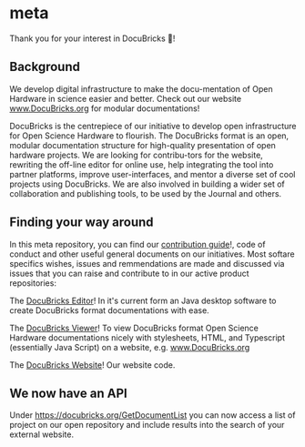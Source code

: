 # meta

Thank you for your interest in DocuBricks :tada:! 

## Background
We develop digital infrastructure to make the docu-mentation of Open Hardware in science easier and better. Check out our website www.DocuBricks.org for modular documentations!

DocuBricks is the centrepiece of our  initiative to develop open infrastructure for Open Science Hardware to flourish. The DocuBricks format is an open, modular documentation structure for high-quality presentation of open hardware projects. We are looking for contribu-tors for the website, rewriting the off-line editor for online use, help integrating the tool into partner platforms, improve user-interfaces, and mentor a diverse set of cool projects using DocuBricks. We are also involved in building a wider set of collaboration and publishing tools, to be used by the Journal and others.

## Finding your way around
In this meta repository, you can find our [contribution guide](https://github.com/DocuBricks/meta/blob/master/CONTRIBUTING.md)!, code of conduct and other useful general documents on our initiatives. Most softare specifics wishes, issues and remmendations are made and discussed via issues that you can raise and contribute to in our active product repositories:

The [DocuBricks Editor](https://github.com/DocuBricks/docubricksEditor)! In it's current form an Java desktop software to create DocuBricks format documentations with ease.

The [DocuBricks Viewer](https://github.com/DocuBricks/docubricksViewer)! To view DocuBricks format Open Science Hardware documentations nicely with stylesheets, HTML, and Typescript (essentially Java Script) on a website, e.g. www.DocuBricks.org

The [DocuBricks Website](https://github.com/DocuBricks/docubricksSite)! Our website code.

## We now have an API
Under https://docubricks.org/GetDocumentList you can now access a list of project on our open repository and include results into the search of your external website.
